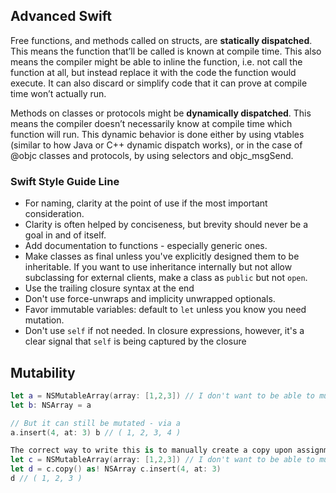


## Advanced Swift

Free functions, and methods called on structs, are **statically dispatched**. This means the function that’ll be called is known at compile time. This also means the compiler might be able to inline the function, i.e. not call the function at all, but instead replace it with the code the function would execute. It can also discard or simplify code that it can prove at compile time won’t actually run.


Methods on classes or protocols might be **dynamically dispatched**. This means the compiler doesn’t necessarily know at compile time which function will run. This dynamic behavior is done either by using vtables (similar to how Java or C++ dynamic dispatch works), or in the case of @objc classes and protocols, by using selectors and objc_msgSend.


### Swift Style Guide Line
 * For naming, clarity at the point of use if the most important consideration. 
 * Clarity is often helped by conciseness, but brevity should never be a goal in and of itself. 
 * Add documentation to functions - especially generic ones. 
 * Make classes as final unless you've explicitly designed them to be inheritable. If you want to use inheritance internally but not allow subclassing for external clients, make a class as `public` but not `open`. 
 * Use the trailing closure syntax at the end
 * Don't use force-unwraps and implicity unwrapped optionals. 
 * Favor immutable variables: default to `let` unless you know you need mutation. 
 * Don't use `self` if not needed. In closure expressions, however, it's a clear signal that `self` is being captured by the closure 


## Mutability 
```swift
let a = NSMutableArray(array: [1,2,3]) // I don't want to be able to mutate b
let b: NSArray = a
```

```swift
// But it can still be mutated - via a
a.insert(4, at: 3) b // ( 1, 2, 3, 4 )
```
```swift
The correct way to write this is to manually create a copy upon assignment:
let c = NSMutableArray(array: [1,2,3]) // I don't want to be able to mutate d
let d = c.copy() as! NSArray c.insert(4, at: 3)
d // ( 1, 2, 3 )
```
